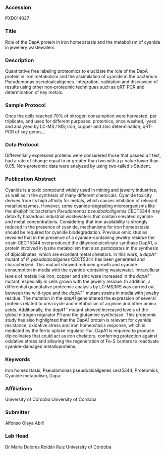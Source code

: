 ### Accession
PXD014027

### Title
Role of the DapA protein in iron homeostasis and the metabolism of cyanide in jewelery wastewaters

### Description
Quantitative free labeling proteomics to elucidate the role of the DapA protein in iron metabolism and the assimilation of cyanide in the bacterium Pseudomonas pseudoalcaligenes. Integration, validation and discussion of results using other non-proteomic techniques such as qRT-PCR and determination of key metals.

### Sample Protocol
Once the cells reached 70% of nitrogen consumption were harvested, per triplicate, and used for different purposes: protomics, once washed, lysed and analyzed by LC-MS / MS; iron, cupper and zinc determination; qRT-PCR of key genes,…

### Data Protocol
Differentially expressed proteins were considered those that passed a t test, had a rate of change equal to or greater than two with a p-value lower than 0.05. Non-proteomic data were analyzed by using two-tailed t-Student.

### Publication Abstract
Cyanide is a toxic compound widely used in mining and jewelry industries, as well as in the synthesis of many different chemicals. Cyanide toxicity derives from its high affinity for metals, which causes inhibition of relevant metalloenzymes. However, some cyanide-degrading microorganisms like the alkaliphilic bacterium <i>Pseudomonas pseudoalcaligenes</i> CECT5344 may detoxify hazardous industrial wastewaters that contain elevated cyanide and metal concentrations. Considering that iron availability is strongly reduced in the presence of cyanide, mechanisms for iron homeostasis should be required for cyanide biodegradation. Previous omic studies revealed that in the presence of a cyanide-containing jewelry residue the strain CECT5344 overproduced the dihydrodipicolinate synthase DapA1, a protein involved in lysine metabolism that also participates in the synthesis of dipicolinates, which are excellent metal chelators. In this work, a <i>dapA1</i> <sup>-</sup> mutant of <i>P. pseudoalcaligenes</i> CECT5344 has been generated and characterized. This mutant showed reduced growth and cyanide consumption in media with the cyanide-containing wastewater. Intracellular levels of metals like iron, copper and zinc were increased in the <i>dapA1</i> <sup>-</sup> mutant, especially in cells grown with the jewelry residue. In addition, a differential quantitative proteomic analysis by LC-MS/MS was carried out between the wild-type and the <i>dapA1</i> <sup>-</sup> mutant strains in media with jewelry residue. The mutation in the <i>dapA1</i> gene altered the expression of several proteins related to urea cycle and metabolism of arginine and other amino acids. Additionally, the <i>dapA1</i> <sup>-</sup> mutant showed increased levels of the global nitrogen regulator PII and the glutamine synthetase. This proteomic study has also highlighted that the DapA1 protein is relevant for cyanide resistance, oxidative stress and iron homeostasis response, which is mediated by the ferric uptake regulator Fur. DapA1 is required to produce dipicolinates that could act as iron chelators, conferring protection against oxidative stress and allowing the regeneration of Fe-S centers to reactivate cyanide-damaged metalloproteins.

### Keywords
Iron homeostasis, Pseudomonas pseudoalcaligenes cect5344, Proteomics, Cyanide metabolism, Dapa

### Affiliations
University of Córdoba
University of Cordoba

### Submitter
Alfonso Olaya Abril

### Lab Head
Dr María Dolores Roldán Ruiz
University of Córdoba


